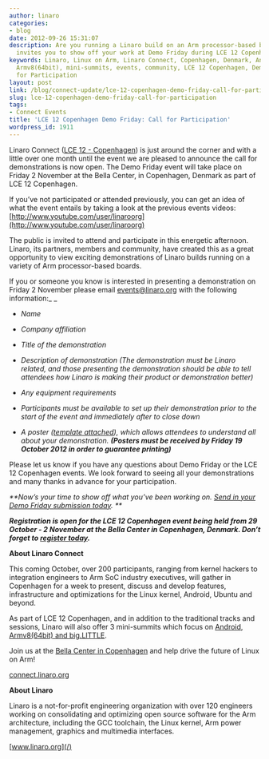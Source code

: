 ```yaml
---
author: linaro
categories:
- blog
date: 2012-09-26 15:31:07
description: Are you running a Linaro build on an Arm processor-based board? Linaro
  invites you to show off your work at Demo Friday during LCE 12 Copenhagen.
keywords: Linaro, Linux on Arm, Linaro Connect, Copenhagen, Denmark, Android, big.LITTLE,
  Armv8(64bit), mini-summits, events, community, LCE 12 Copenhagen, Demo Friday, Call
  for Participation
layout: post
link: /blog/connect-update/lce-12-copenhagen-demo-friday-call-for-participation/
slug: lce-12-copenhagen-demo-friday-call-for-participation
tags:
- Connect Events
title: 'LCE 12 Copenhagen Demo Friday: Call for Participation'
wordpress_id: 1911
---
```


Linaro Connect ([LCE 12 - Copenhagen](https://connect.linaro.org/resources/)) is just around the corner and with a little over one month until the event we are pleased to announce the call for demonstrations is now open. The Demo Friday event will take place on Friday 2 November at the Bella Center, in Copenhagen, Denmark as part of LCE 12 Copenhagen.

If you’ve not participated or attended previously, you can get an idea of what the event entails by taking a look at the previous events videos: [http://www.youtube.com/user/linaroorg](http://www.youtube.com/user/linaroorg)

The public is invited to attend and participate in this energetic afternoon.  Linaro, its partners, members and community, have created this as a great opportunity to view exciting demonstrations of Linaro builds running on a variety of Arm processor-based boards.

If you or someone you know is interested in presenting a demonstration on Friday 2 November please email [events@linaro.org](mailto:events@linaro.org) with the following information:_ _




  * _Name_


  * _Company affiliation_


  * _Title of the demonstration_


  * _Description of demonstration (The demonstration must be Linaro related, and those presenting the demonstration should be able to tell attendees how Linaro is making their product or demonstration better)_


  * _Any equipment requirements_


  * _Participants must be available to set up their demonstration prior to the start of the event and immediately after to close down_


  * _A poster ([template attached](/assets/downloads/Demo-Friday-Poster-Template_LCE_12_Copenhagen.odp)), which allows attendees to understand all about your demonstration. **(Posters must be received by Friday 19 October 2012 in order to guarantee printing)**_




Please let us know if you have any questions about Demo Friday or the LCE 12 Copenhagen events. We look forward to seeing all your demonstrations and many thanks in advance for your participation.


_**Now’s your time to show off what you’ve been working on. [ Send in your Demo Friday submission today](mailto:events@linaro.org). **_

_**Registration is open for the LCE 12 Copenhagen event being held from 29 October - 2 November at the Bella Center in Copenhagen, Denmark.  Don’t forget to [register today](http://connect.linaro.org/wp-login.php?redirect_to=/register-connect/).**_

**About Linaro Connect**

This coming October, over 200 participants, ranging from kernel hackers to integration engineers to Arm SoC industry executives, will gather in Copenhagen for a week to present, discuss and develop features,  infrastructure and optimizations for the Linux kernel, Android, Ubuntu and beyond.

As part of LCE 12 Copenhagen, and in addition to the traditional tracks and sessions, Linaro will also offer 3 mini-summits which focus on [Android](/blog/linaro-android-mini-summit-to-be-held-at-lce-12-in-copenhagen/), [Armv8(64bit) and big.LITTLE](/blog/linaro-android-armv864bit-and-big-little-mini-summits-to-be-held-at-lce-12-copenhagen/).

Join us at the [Bella Center in Copenhagen](https://connect.linaro.org/resources/#travel) and help drive the future of Linux on Arm!

[connect.linaro.org](https://connect.linaro.org/resources/)

**About Linaro**

Linaro is a not-for-profit engineering organization with over 120 engineers working on consolidating and optimizing open source software for the Arm architecture, including the GCC toolchain, the Linux kernel, Arm power management, graphics and multimedia interfaces.

[www.linaro.org](/)